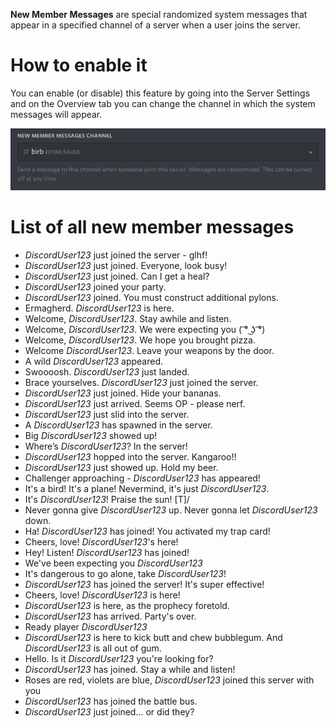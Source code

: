 <!-- TITLE: New Member Messages -->

**New Member Messages** are special randomized system messages that appear in a specified channel of a server when a user joins the server. 

# How to enable it
You can enable (or disable) this feature by going into the Server Settings and on the Overview tab you can change the channel in which the system messages will appear.

![Member Messages](/uploads/new-member-messages/member-messages.png "Member Messages")

# List of all new member messages
- *DiscordUser123* just joined the server - glhf!
- *DiscordUser123* just joined. Everyone, look busy!
- *DiscordUser123* just joined. Can I get a heal?
- *DiscordUser123* joined your party.
- *DiscordUser123* joined. You must construct additional pylons.
- Ermagherd. *DiscordUser123* is here.
- Welcome, *DiscordUser123*. Stay awhile and listen.
- Welcome, *DiscordUser123*. We were expecting you ( ͡° ͜ʖ ͡°)
- Welcome, *DiscordUser123*. We hope you brought pizza.
- Welcome *DiscordUser123*. Leave your weapons by the door.
- A wild *DiscordUser123* appeared.
- Swoooosh. *DiscordUser123* just landed.
- Brace yourselves. *DiscordUser123* just joined the server.
- *DiscordUser123* just joined. Hide your bananas.
- *DiscordUser123* just arrived. Seems OP - please nerf.
- *DiscordUser123* just slid into the server.
- A *DiscordUser123* has spawned in the server.
- Big *DiscordUser123* showed up!
- Where’s *DiscordUser123*? In the server!
- *DiscordUser123* hopped into the server. Kangaroo!!
- *DiscordUser123* just showed up. Hold my beer.
- Challenger approaching - *DiscordUser123* has appeared!
- It's a bird! It's a plane! Nevermind, it's just *DiscordUser123*.
- It's *DiscordUser123*! Praise the sun! [T]/
- Never gonna give *DiscordUser123* up. Never gonna let *DiscordUser123* down.
- Ha! *DiscordUser123* has joined! You activated my trap card!
- Cheers, love! *DiscordUser123*'s here!
- Hey! Listen! *DiscordUser123* has joined!
- We've been expecting you *DiscordUser123*
- It's dangerous to go alone, take *DiscordUser123*!
- *DiscordUser123* has joined the server! It's super effective!
- Cheers, love! *DiscordUser123* is here!
- *DiscordUser123* is here, as the prophecy foretold.
- *DiscordUser123* has arrived. Party's over.
- Ready player *DiscordUser123*
- *DiscordUser123* is here to kick butt and chew bubblegum. And *DiscordUser123* is all out of gum.
- Hello. Is it *DiscordUser123* you're looking for?
- *DiscordUser123* has joined. Stay a while and listen!
- Roses are red, violets are blue, *DiscordUser123* joined this server with you
- *DiscordUser123* has joined the battle bus.
- *DiscordUser123* just joined... or did they?